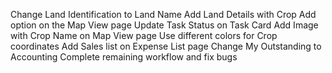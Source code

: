 Change Land Identification to Land Name
Add Land Details with Crop Add option on the Map View page
Update Task Status on Task Card
Add Image with Crop Name on Map View page
Use different colors for Crop coordinates
Add Sales list on Expense List page
Change My Outstanding to Accounting
Complete remaining workflow and fix bugs



<!--  
https://dev.agriotwifarm.com/admin/ai/duration/
96777
 -->



<!-- https://github.com/igniterealtime/Spark -->



